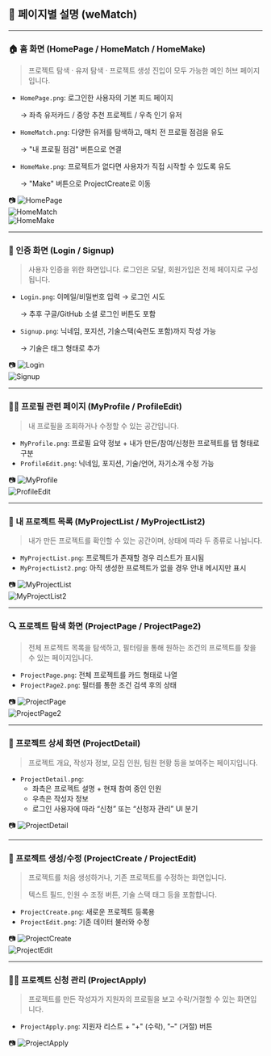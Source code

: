 ## 📄 페이지별 설명 (weMatch)

---

### 🏠 홈 화면 (HomePage / HomeMatch / HomeMake)

> 프로젝트 탐색 · 유저 탐색 · 프로젝트 생성 진입이 모두 가능한 메인 허브 페이지입니다.
> 
- `HomePage.png`: 로그인한 사용자의 기본 피드 페이지
    
    → 좌측 유저카드 / 중앙 추천 프로젝트 / 우측 인기 유저
    
- `HomeMatch.png`: 다양한 유저를 탐색하고, 매치 전 프로필 점검을 유도
    
    → "내 프로필 점검" 버튼으로 연결
    
- `HomeMake.png`: 프로젝트가 없다면 사용자가 직접 시작할 수 있도록 유도
    
    → "Make" 버튼으로 ProjectCreate로 이동
    

📷
![HomePage](./screenshots/HomePage.png)  
![HomeMatch](./screenshots/HomeMatch.png)  
![HomeMake](./screenshots/HomeMake.png)

---

### 🔐 인증 화면 (Login / Signup)

> 사용자 인증을 위한 화면입니다. 로그인은 모달, 회원가입은 전체 페이지로 구성됩니다.
> 
- `Login.png`: 이메일/비밀번호 입력 → 로그인 시도
    
    → 추후 구글/GitHub 소셜 로그인 버튼도 포함
    
- `Signup.png`: 닉네임, 포지션, 기술스택(숙련도 포함)까지 작성 가능
    
    → 기술은 태그 형태로 추가
    

📷
![Login](./screenshots/Login.png)  
![Signup](./screenshots/Signup.png)

---

### 🙋‍♀️ 프로필 관련 페이지 (MyProfile / ProfileEdit)

> 내 프로필을 조회하거나 수정할 수 있는 공간입니다.
> 
- `MyProfile.png`: 프로필 요약 정보 + 내가 만든/참여/신청한 프로젝트를 탭 형태로 구분
- `ProfileEdit.png`: 닉네임, 포지션, 기술/언어, 자기소개 수정 가능

📷
![MyProfile](./screenshots/MyProfile.png)  
![ProfileEdit](./screenshots/ProfileEdit.png)

---

### 📁 내 프로젝트 목록 (MyProjectList / MyProjectList2)

> 내가 만든 프로젝트를 확인할 수 있는 공간이며, 상태에 따라 두 종류로 나뉩니다.
> 
- `MyProjectList.png`: 프로젝트가 존재할 경우 리스트가 표시됨
- `MyProjectList2.png`: 아직 생성한 프로젝트가 없을 경우 안내 메시지만 표시

📷
![MyProjectList](./screenshots/MyProjectList.png)  
![MyProjectList2](./screenshots/MyProjectList2.png)

---

### 🔍 프로젝트 탐색 화면 (ProjectPage / ProjectPage2)

> 전체 프로젝트 목록을 탐색하고, 필터링을 통해 원하는 조건의 프로젝트를 찾을 수 있는 페이지입니다.
> 
- `ProjectPage.png`: 전체 프로젝트를 카드 형태로 나열
- `ProjectPage2.png`: 필터를 통한 조건 검색 후의 상태

📷
![ProjectPage](./screenshots/ProjectPage.png)  
![ProjectPage2](./screenshots/ProjectPage2.png)

---

### 📌 프로젝트 상세 화면 (ProjectDetail)

> 프로젝트 개요, 작성자 정보, 모집 인원, 팀원 현황 등을 보여주는 페이지입니다.
> 
- `ProjectDetail.png`:
    - 좌측은 프로젝트 설명 + 현재 참여 중인 인원
    - 우측은 작성자 정보
    - 로그인 사용자에 따라 “신청” 또는 “신청자 관리” UI 분기

📷
![ProjectDetail](./screenshots/ProjectDetail.png)

---

### 📝 프로젝트 생성/수정 (ProjectCreate / ProjectEdit)

> 프로젝트를 처음 생성하거나, 기존 프로젝트를 수정하는 화면입니다.
> 
> 
> 텍스트 필드, 인원 수 조정 버튼, 기술 스택 태그 등을 포함합니다.
> 
- `ProjectCreate.png`: 새로운 프로젝트 등록용
- `ProjectEdit.png`: 기존 데이터 불러와 수정

📷
![ProjectCreate](./screenshots/ProjectCreate.png)  
![ProjectEdit](./screenshots/ProjectEdit.png)

---

### 🙋‍♂️ 프로젝트 신청 관리 (ProjectApply)

> 프로젝트를 만든 작성자가 지원자의 프로필을 보고 수락/거절할 수 있는 화면입니다.
> 
- `ProjectApply.png`: 지원자 리스트 + "+" (수락), "–" (거절) 버튼

📷
![ProjectApply](./screenshots/ProjectApply.png)